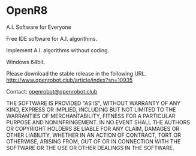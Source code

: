 # OpenR8    
A.I. Software for Everyone

Free IDE software for A.I. algorithms.

Implement A.I. algorithms without coding.
    
Windows 64bit.
    
Please download the stable release in the following URL. http://www.openrobot.club/article/index?sn=10935       

Contact: openrobot@openrobot.club     

THE SOFTWARE IS PROVIDED "AS IS", WITHOUT WARRANTY OF ANY KIND, EXPRESS OR IMPLIED, INCLUDING BUT NOT LIMITED TO THE WARRANTIES OF MERCHANTABILITY, FITNESS FOR A PARTICULAR PURPOSE AND NONINFRINGEMENT. IN NO EVENT SHALL THE AUTHORS OR COPYRIGHT HOLDERS BE LIABLE FOR ANY CLAIM, DAMAGES OR OTHER LIABILITY, WHETHER IN AN ACTION OF CONTRACT, TORT OR OTHERWISE, ARISING FROM, OUT OF OR IN CONNECTION WITH THE SOFTWARE OR THE USE OR OTHER DEALINGS IN THE SOFTWARE.
